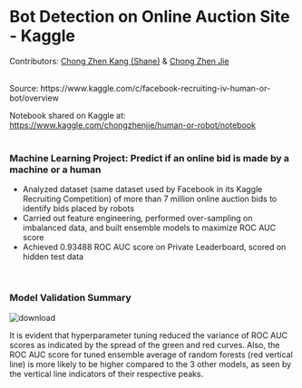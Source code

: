 # Bot Detection on Online Auction Site - Kaggle
Contributors: [Chong Zhen Kang (Shane)](https://github.com/shaneczk) & [Chong Zhen Jie](https://github.com/chongzhenjie)

<br>
Source: https://www.kaggle.com/c/facebook-recruiting-iv-human-or-bot/overview

Notebook shared on Kaggle at: https://www.kaggle.com/chongzhenjie/human-or-robot/notebook
<br>
<br>

### Machine Learning Project: Predict if an online bid is made by a machine or a human

* Analyzed dataset (same dataset used by Facebook in its Kaggle Recruiting Competition) of more than 7 million online auction bids to identify bids placed by robots <br>
* Carried out feature engineering, performed over-sampling on imbalanced data, and built ensemble models to maximize ROC AUC score <br>
* Achieved 0.93488 ROC AUC score on Private Leaderboard, scored on hidden test data <br>
<br>

### Model Validation Summary
![download](https://user-images.githubusercontent.com/77932796/149770234-95b71773-5568-4f9a-b4a5-f0e8d293c5f5.png)

It is evident that hyperparameter tuning reduced the variance of ROC AUC scores as indicated by the spread of the green and red curves. Also, the ROC AUC score for tuned ensemble average of random forests (red vertical line) is more likely to be higher compared to the 3 other models, as seen by the vertical line indicators of their respective peaks.

